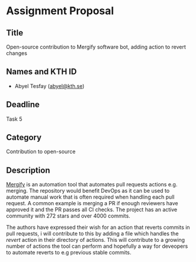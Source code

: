 # Assignment Proposal

## Title

Open-source contribution to Mergify software bot, adding action to revert changes

## Names and KTH ID

- Abyel Tesfay (abyel@kth.se)

## Deadline

Task 5

## Category

Contribution to open-source

## Description

[Mergify](https://github.com/Mergifyio/mergify-engine) is an automation tool that automates pull requests actions e.g. merging. The repository would benefit DevOps as it can be used to 
automate manual work that is often required when handling each pull request. A common example is merging a PR if enough 
reviewers have approved it and the PR passes all CI checks. The project has an active community with 272 stars and over 4000 commits.

The authors have expressed their wish for an action that reverts commits in pull requests, i will contribute to this by adding a file which handles the _revert_ action
in their directory of actions. This will contribute to a growing number of actions the tool can perform and hopefully a way for deveopers to automate reverts to 
e.g previous stable commits.
